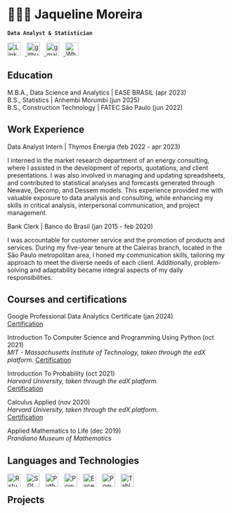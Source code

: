 # 👩🏻‍💻 Jaqueline Moreira
**`Data Analyst & Statistician`**

<p align="left">
    <a href="https://www.linkedin.com/in/jaqueline-v-moreira">
        <img 
            alt="Linked in" 
            title="Check it out"
            width="30px" 
            style="padding-right: 10px;"  
            src="https://cdn.jsdelivr.net/gh/devicons/devicon@latest/icons/linkedin/linkedin-original.svg"
        />
    </a>
    <a href="https://github.com/Jaque-Moreira">
        <img 
            alt="github" 
            title="Check it out"
            width="30px" 
            style="padding-right: 10px;"  
            src="https://cdn.jsdelivr.net/gh/devicons/devicon@latest/icons/github/github-original.svg"
        />
    </a>
    <a href="mailto:moreirajq@gmail.com?">
        <img 
            alt="gmail" 
            title="Mail me"
            width="30px" 
            style="padding-right: 10px;"  
            src="https://img.icons8.com/?size=100&id=qyRpAggnV0zH&format=png&color=000000"
        />
    </a> 
    <a href="https://api.whatsapp.com/send?phone=5511971334265">
        <img 
            alt="Whatsapp" 
            title="let's chat"
            width="30px" 
            style="padding-right: 10px;"  
            src="https://th.bing.com/th/id/R.85becb35e8864e42a5796fd8e240fbfb?rik=TqV4Uo4fOZoTQg&riu=http%3a%2f%2fpngimg.com%2fuploads%2fwhatsapp%2fwhatsapp_PNG21.png%3fi%3d1&ehk=xD%2fo%2fmwrZT1%2fU7NQMpApFGMqe0mlFCp5Tf5G8U0df%2bc%3d&risl=&pid=ImgRaw&r=0%22"
        />
    </a>
</p>

## Education  

M.B.A., Data Science and Analytics | EASE BRASIL (apr 2023)  
B.S., Statistics | Anhembi Morumbi (jun 2025)  
B.S., Construction Technology |  FATEC São Paulo (jun 2022)

## Work Experience
Data Analyst Intern | Thymos Energia (feb 2022 - apr 2023)

I interned in the market research department of an energy consulting, where I assisted in the development of reports, quotations, and client presentations. I was also involved in managing and updating spreadsheets, and contributed to statistical analyses and forecasts generated through Newave, Decomp, and Dessem models. This experience provided me with valuable exposure to data analysis and consulting, while enhancing my skills in critical analysis, interpersonal communication, and project management.

Bank Clerk | Banco do Brasil (jan 2015 - feb 2020)

I was accountable for customer service and the promotion of products and services. During my five-year tenure at the Caieiras branch, located in the São Paulo metropolitan area, I honed my communication skills, tailoring my approach to meet the diverse needs of each client. Additionally, problem-solving and adaptability became integral aspects of my daily responsibilities.

## Courses and certifications

Google Professional Data Analytics Certificate (jan 2024)  
[Certification](https://www.coursera.org/account/accomplishments/professional-cert/E4Z83E6DA68B)


Introduction To Computer Science and Programming Using Python (oct 2021)  
*MIT -  Massachusetts Institute of Technology, taken through the edX platform.* 
[Certification](https://courses.edx.org/certificates/ca3b3e6e3b184074b0903dde0198fec6)

Introduction To Probability (oct 2021)    
*Harvard University, taken through the edX platform.*   
[Certification](https://courses.edx.org/certificates/2fdf33977dda4e5fbebd7b121e1615d9)


Calculus Applied (nov 2020)  
*Harvard University, taken through the edX platform.*  
[Certification](https://courses.edx.org/certificates/e1721d122b6b406ba622e530ef278008)

Applied Mathematics to Life (dec 2019)  
*Prandiano Museum of Mathematics*


## Languages and Technologies

<img 
    align="left" 
    alt="Rstudio"
    title="Rstudio" 
    width="30px" 
    style="padding-right: 10px;" 
    src="https://cdn.jsdelivr.net/gh/devicons/devicon@latest/icons/rstudio/rstudio-original.svg" 
/>
<img 
    align="left" 
    alt="SQL" 
    title="SQL"
    width="30px" 
    style="padding-right: 10px;" 
    src="https://cdn.jsdelivr.net/gh/devicons/devicon@latest/icons/azuresqldatabase/azuresqldatabase-original.svg" 
/>
<img 
    align="left" 
    alt="Python" 
    title="Python"
    width="30px" 
    style="padding-right: 10px;" 
    src="https://cdn.jsdelivr.net/gh/devicons/devicon@latest/icons/python/python-original.svg" 
/>
<img 
    align="left" 
    alt="PowerBI"
    title="PowerBI" 
    width="30px" 
    style="padding-right: 10px;" 
    src="https://img.icons8.com/?size=100&id=Ny0t2MYrJ70p&format=png&color=000000" 
/>
<img 
    align="left" 
    alt="Excel"
    title="Excel" 
    width="30px" 
    style="padding-right: 10px;" 
    src="https://img.icons8.com/?size=100&id=13654&format=png&color=000000" 
/>
<img 
    align="left" 
    alt="PowerPoint" 
    title="PowerPoint"
    width="30px" 
    style="padding-right: 10px;" 
    src="https://img.icons8.com/?size=100&id=81726&format=png&color=000000" 
/>

<img 
    align="left" 
    alt="Tableau" 
    title="Tableau"
    width="30px" 
    style="padding-right: 10px;" 
    src="https://img.icons8.com/?size=100&id=9Kvi1p1F0tUo&format=png&color=000000" 
/>
<br/>

## Projects
